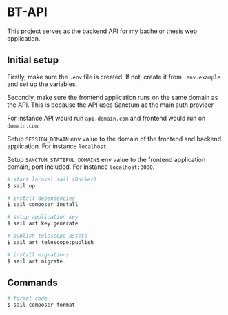 # BT-API

This project serves as the backend API for my bachelor thesis web application.

## Initial setup

Firstly, make sure the `.env` file is created. If not, create it from `.env.example` and set up the variables.

Secondly, make sure the frontend application runs on the same domain as the API. This is because the API uses
Sanctum as the main auth provider.

For instance API would run `api.domain.com` and frontend would run on `domain.com`.

Setup `SESSION_DOMAIN` env value to the domain of the frontend and backend application. For instance `localhost`.

Setup `SANCTUM_STATEFUL_DOMAINS` env value to the frontend application domain, port included. For instance `localhost:3000`.

```bash
# start laravel sail (Docker)
$ sail up

# install dependencies
$ sail composer install

# setup application key
$ sail art key:generate

# publish telescope assets
$ sail art telescope:publish

# install migrations
$ sail art migrate
```

## Commands

```bash
# format code
$ sail composer format
```
